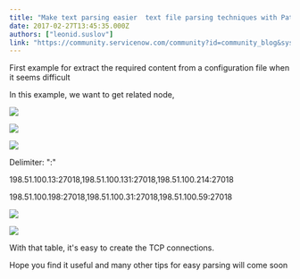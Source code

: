 ```yaml
---
title: "Make text parsing easier  text file parsing techniques with Patterns Designer Studio"
date: 2017-02-27T13:45:35.000Z
authors: ["leonid.suslov"]
link: "https://community.servicenow.com/community?id=community_blog&sys_id=e26e22eddbd0dbc01dcaf3231f96196f"
---
```

<p>First example for extract the required content from a configuration file when it seems difficult</p><p></p><p>In this example, we want to get related node,</p><p><img   class="image-1 jive-image" src="7682e80edb1457041dcaf3231f961983.iix" style="max-width: 1200px; max-height: 900px;"/></p><p></p><p><img   class="image-2 jive-image" src="5b3a2406db1857049c9ffb651f961966.iix" style="max-width: 1200px; max-height: 900px;"/></p><p></p><p><img   class="image-3 jive-image" src="98788486db9c5fc03eb27a9e0f961992.iix" style="max-width: 1200px; max-height: 900px;"/></p><p></p><p></p><p></p><p></p><p class="p1"><span class="s1">Delimiter: </span><span class="s2">":"</span></p><p class="p1"></p><p><span style="font-size: 10.5pt;">198.51.100.13:27018,198.51.100.131:27018,198.51.100.214:27018</span></p><p><span style="font-size: 10.5pt;"> 198.51.100.198:27018,198.51.100.31:27018,198.51.100.59:27018</span></p><p></p><p><img   class="jive-image image-4" src="d5e32f7ddb9093049c9ffb651f96197a.iix" style="max-width: 1200px; max-height: 900px;"/></p><p></p><p></p><p><img   class="image-5 jive-image" src="b0a8498edb50d304b322f4621f9619b4.iix" style="max-width: 1200px; max-height: 900px;"/></p><p></p><p>With that table, it's easy to create the TCP connections.</p><p></p><p>Hope you find it useful and many other tips for easy parsing will come soon </p>